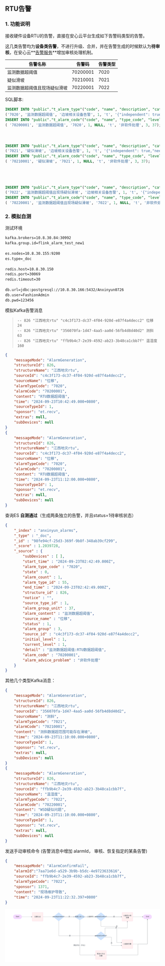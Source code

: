 ## RTU告警

### 1. 功能说明

接收硬件设备RTU的告警，直接在安心云平台生成如下告警码类型的告警。

这几类告警均为**设备类告警**，不进行升级、合并，并在告警生成的时候默认为**待审核**，在安心云**[告警服务](https://jenkins.ngaiot.com/job/alarm-flink/)**增加审核处理机制。

| 告警名称                     | 告警码   | 告警类型 |
| ---------------------------- | -------- | -------- |
| 监测数据超阈值               | 70200001 | 7020     |
| 疑似滑坡                     | 70210001 | 7021     |
| 监测数据超阈值且现场疑似滑坡 | 70220001 | 7022     |



SQL脚本:

```sql
INSERT INTO "public"."t_alarm_type"("code", "name", "description", "category", "enabled", "upgrade_strategy","alarm_group","alarm_group_unit", "advice_problem") VALUES
('7020', '监测数据超阈值', '边坡相关设备告警', 1, 't', '{"independent": true,"need_confirm":true}',3,37,'非软件处理');
INSERT INTO "public"."t_alarm_code"("code", "name", "type_code", "level", "upgrade_strategy", "enable", "advice_problem", "alarm_group", "alarm_group_unit") VALUES
( '70200001', '监测数据超阈值', '7020', 1, NULL, 't', '非软件处理', 3, 37);



INSERT INTO "public"."t_alarm_type"("code", "name", "description", "category", "enabled", "upgrade_strategy","alarm_group","alarm_group_unit", "advice_problem") VALUES
('7021', '疑似滑坡', '边坡相关设备告警', 1, 't', '{"independent": true,"need_confirm":true}',3,37,'非软件处理');
INSERT INTO "public"."t_alarm_code"("code", "name", "type_code", "level", "upgrade_strategy", "enable", "advice_problem", "alarm_group", "alarm_group_unit") VALUES
( '70210001', '疑似滑坡', '7021', 1, NULL, 't', '非软件处理', 3, 37);




INSERT INTO "public"."t_alarm_type"("code", "name", "description", "category", "enabled", "upgrade_strategy","alarm_group","alarm_group_unit", "advice_problem") VALUES
('7022', '监测数据超阈值且现场疑似滑坡', '边坡相关设备告警', 1, 't', '{"independent": true,"need_confirm":true}',3,37,'非软件处理');
INSERT INTO "public"."t_alarm_code"("code", "name", "type_code", "level", "upgrade_strategy", "enable", "advice_problem", "alarm_group", "alarm_group_unit") VALUES
( '70220001', '监测数据超阈值且现场疑似滑坡', '7022', 1, NULL, 't', '非软件处理', 3, 37);
```



### 2. 模拟自测

测试环境

```sh
kafka.brokers=10.8.30.84:30992
kafka.group.id=flink_alarm_test_new1

es.nodes=10.8.30.155:9200
es.type=_doc

redis.host=10.8.30.150
redis.port=30069
redis.timeout=30

db.url=jdbc:postgresql://10.8.30.166:5432/Anxinyun0726
db.user=FashionAdmin
db.pwd=123456
```



模拟Kafka告警消息

> ```
> -- 826 "江西地灾rtu" "c4c3f173-dc37-4f04-920d-e87f4a4decc2" 位移 24
> -- 826 "江西地灾rtu" "356070fa-1d47-4aa5-aa0d-56fb4d8d40d2" 测斜 63
> -- 826 "江西地灾rtu" "ffb9b4c7-2e39-4592-ab23-3b48ca1cbb7f" 温湿度 160
> ```



```json
{
    "messageMode": "AlarmGeneration",
    "structureId": 826,
    "structureName": "江西地灾rtu",
    "sourceId": "c4c3f173-dc37-4f04-920d-e87f4a4decc2",
    "sourceName": "位移",
    "alarmTypeCode": "7020",
    "alarmCode": "70200001",
    "content": "RTU数据超阈值",
    "time": "2024-09-23T10:42:49.000+0800",
    "sourceTypeId": 1,
    "sponsor": "et.recv",
    "extras": null,
    "subDevices": null
}
{
    "messageMode": "AlarmGeneration",
    "structureId": 826,
    "structureName": "江西地灾rtu",
    "sourceId": "c4c3f173-dc37-4f04-920d-e87f4a4decc2",
    "sourceName": "位移",
    "alarmTypeCode": "7020",
    "alarmCode": "70200001",
    "content": "RTU数据超阈值",
    "time": "2024-09-23T11:12:00.000+0800",
    "sourceTypeId": 1,
    "sponsor": "et.recv",
    "extras": null,
    "subDevices": null
}
```

查询ES **自测通过**（生成两条独立的告警，并且status=1待审核状态）

```json
{
    "_index" : "anxinyun_alarms",
    "_type" : "_doc",
    "_id" : "98fe94cf-25d3-369f-9b8f-348ab39cf299",
    "_score" : 1.2039728,
    "_source" : {
        "subDevices" : [ ],
        "start_time" : "2024-09-23T02:42:49.000Z",
        "alarm_type_code" : "7020",
        "state" : 0,
        "alarm_count" : 1,
        "alarm_type_id" : 55,
        "end_time" : "2024-09-23T02:42:49.000Z",
        "structure_id" : 826,
        "notice" : "",
        "source_type_id" : 1,
        "alarm_group_unit" : 37,
        "alarm_content" : "监测数据超阈值",
        "source_name" : "位移",
        "status" : 1,
        "alarm_group" : 3,
        "source_id" : "c4c3f173-dc37-4f04-920d-e87f4a4decc2",
        "initial_level" : 1,
        "current_level" : 1,
        "detail" : "监测数据超阈值:RTU数据超阈值",
        "alarm_code" : "70200001",
        "alarm_advice_problem" : "非软件处理"
    }
}
```

其他几个类型Kafka消息：

```json
{
    "messageMode": "AlarmGeneration",
    "structureId": 826,
    "structureName": "江西地灾rtu",
    "sourceId": "356070fa-1d47-4aa5-aa0d-56fb4d8d40d2",
    "sourceName": "测斜",
    "alarmTypeCode": "7021",
    "alarmCode": "70210001",
    "content": "测斜数据超范围可能存在滑坡",
    "time": "2024-09-23T11:10:00.000+0800",
    "sourceTypeId": 1,
    "sponsor": "et.recv",
    "extras": null,
    "subDevices": null
}
{
    "messageMode": "AlarmGeneration",
    "structureId": 826,
    "structureName": "江西地灾rtu",
    "sourceId": "ffb9b4c7-2e39-4592-ab23-3b48ca1cbb7f",
    "sourceName": "温湿度",
    "alarmTypeCode": "7022",
    "alarmCode": "70220001",
    "content": "WSD疑似问题",
    "time": "2024-09-23T11:10:00.000+0800",
    "sourceTypeId": 1,
    "sponsor": "et.recv",
    "extras": null,
    "subDevices": null
}

```



发送手动审核命令 (告警消息中增加 alarmId， 审核、恢复指定的某条告警)

```json
{
    "messageMode": "AlarmConfirmFail",
    "alarmId":"7aa71e6d-a529-3b9b-b5dc-4e9723633616",
    "sourceId": "ffb9b4c7-2e39-4592-ab23-3b48ca1cbb7f",
    "alarmTypeCode": "7022",
    "sponsor": 1371,
    "content": "现场维护导致",
    "time": "2024-09-23T11:22:32.397+0800"
}
```





 ![img](imgs/RTU告警/0_0)
